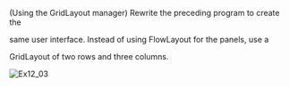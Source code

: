 (Using the GridLayout manager) Rewrite the preceding program to create the

same user interface. Instead of using FlowLayout for the panels, use a

GridLayout of two rows and three columns.

![Ex12_03](https://user-images.githubusercontent.com/110781912/196047949-b44135d8-a2f0-4d5f-9386-e466d0d4c994.png)
